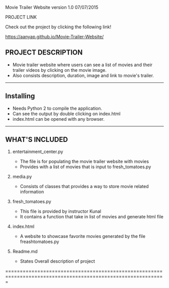 Movie Trailer Website version 1.0 07/07/2015

PROJECT LINK

Check out the project by clicking the following link!
  
 https://aanyap.github.io/Movie-Trailer-Website/


PROJECT DESCRIPTION
--------------------

- Movie trailer website where users can see a list of movies and their trailer videos by clicking on the movie image.
- Also consists description, duration, image and link to movie's trailer.

--------------------
Installing
--------------------

- Needs Python 2 to compile the application.
- Can see the output by double clicking on index.html
- index.html can be opened with any browser.

----------------------
WHAT'S INCLUDED
----------------------

1) entertainment_center.py
	- The file is for populating the movie trailer website with movies
	- Provides with a list of movies that is input to fresh_tomatoes.py

2) media.py
	- Consists of classes that provides a way to store movie related information

3) fresh_tomatoes.py
	- This file is provided by instructor Kunal
	- It contains a function that take in list of movies and generate html file

4) index.html
	- A website to showcase favorite movies generated by the file freashtomatoes.py

5) Readme.md
	- States Overall description of project



=============================================================================================================

